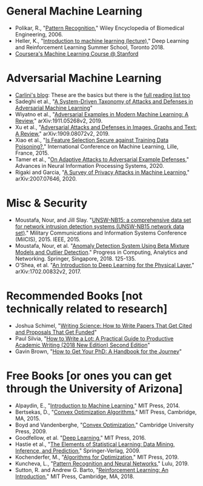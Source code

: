 # General Machine Learning 
* Polikar, R., "[Pattern Recognition](http://users.rowan.edu/~polikar/RESEARCH/PUBLICATIONS/wiley06.pdf)," Wiley Encyclopedia of Biomedical Engineering, 2006. 
* Heller, K., "[Introduction to machine learning (lecture)](http://videolectures.net/DLRLsummerschool2018_heller_machine_learning/)," Deep Learning and Reinforcement Learning Summer School, Toronto 2018. 
* [Coursera's Machine Learning Course @ Stanford](https://www.coursera.org/learn/machine-learning)

# Adversarial Machine Learning 
* [Carlini's blog](https://nicholas.carlini.com/writing/2018/adversarial-machine-learning-reading-list.html): These are the basics but there is the [full reading list too](https://nicholas.carlini.com/writing/2019/all-adversarial-example-papers.html)
* Sadeghi et al., "[A System-Driven Taxonomy of Attacks and Defenses in Adversarial Machine Learning](https://ieeexplore.ieee.org/document/9099439)"
* Wiyatno et al., "[Adversarial Examples in Modern Machine Learning: A Review](https://arxiv.org/pdf/1911.05268.pdf)," arXiv:1911.05268v2, 2019. 
* Xu et al., "[Adversarial Attacks and Defenses in Images, Graphs and Text: A Review](https://arxiv.org/pdf/1909.08072.pdf)," arXiv:1909.08072v2, 2019. 
* Xiao et al., "[Is Feature Selection Secure against Training Data Poisoning?](https://arxiv.org/pdf/1804.07933.pdf)," International Conference on Machine Learning, Lille, France, 2015. 
* Tamer et al., "[On Adaptive Attacks to Adversarial Example Defenses](https://papers.nips.cc/paper/2020/file/11f38f8ecd71867b42433548d1078e38-Paper.pdf)," Advances in Neural Information Processing Systems, 2020. 
* Rigaki and Garcia, "[A Survey of Privacy Attacks in Machine Learning](https://arxiv.org/abs/2007.07646)," 	arXiv:2007.07646, 2020. 

# Misc & Security  
* Moustafa, Nour, and Jill Slay. "[UNSW-NB15: a comprehensive data set for network intrusion detection systems (UNSW-NB15 network data set)](https://ieeexplore.ieee.org/abstract/document/7348942)." Military Communications and Information Systems Conference (MilCIS), 2015. IEEE, 2015.
* Moustafa, Nour, et al. "[Anomaly Detection System Using Beta Mixture Models and Outlier Detection](https://link.springer.com/chapter/10.1007/978-981-10-7871-2_13)." Progress in Computing, Analytics and Networking. Springer, Singapore, 2018. 125-135.
* O'Shea, et al. "[An Introduction to Deep Learning for the Physical Layer](https://arxiv.org/pdf/1702.00832.pdf)," arXiv:1702.00832v2, 2017.

# Recommended Books [not technically related to research]
* Joshua Schimel, "[Writing Science: How to Write Papers That Get Cited and Proposals That Get Funded](https://smile.amazon.com/Writing-Science-Papers-Proposals-Funded/dp/0199760241/ref=sr_1_1?dchild=1&keywords=Writing+Science%3A+How+to+Write+Papers+That+Get+Cited+and+Proposals+That+Get+Funded+Illustrated+Edition&qid=1626019537&s=books&sr=1-1)"
* Paul Silvia, "[How to Write a Lot: A Practical Guide to Productive Academic Writing (2018 New Edition) Second Edition](https://smile.amazon.com/How-Write-Lot-Practical-Productive-ebook/dp/B07HNMJV57/ref=sr_1_1?dchild=1&keywords=How+to+Write+a+Lot%3A+A+Practical+Guide+to+Productive+Academic+Writing+%282018+New+Edition%29+Second+Edition&qid=1626019489&s=books&sr=1-1)"
* Gavin Brown, "[How to Get Your PhD: A Handbook for the Journey](https://smile.amazon.com/How-Get-Your-PhD-Handbook/dp/0198866925/ref=sr_1_1?dchild=1&keywords=How+to+Get+Your+PhD%3A+A+Handbook+for+the+Journey&qid=1626019579&s=books&sr=1-1)" 


# Free Books [or ones you can get through the University of Arizona]
* Alpaydin, E., "[Introduction to Machine Learning](https://arizona-primo.hosted.exlibrisgroup.com/primo-explore/fulldisplay?docid=01UA_ALMA51786663630003843&vid=01UA&search_scope=Everything&tab=default_tab&lang=en_US&context=L&isFrbr=true)," MIT Press, 2014. 
* Bertsekas, D., "[Convex Optimization Algorithms](http://web.mit.edu/dimitrib/www/Contents_Preface_NEW_ALG.pdf)," MIT Press, Cambridge, MA, 2015. 
* Boyd and Vandenberghe, "[Convex Optimization](https://web.stanford.edu/~boyd/cvxbook/bv_cvxbook.pdf)," Cambridge University Press, 2009. 
* Goodfellow, et al. "[Deep Learning](https://www.deeplearningbook.org/),"  MIT Press, 2016. 
* Hastie et al., "[The Elements of Statistical Learning: Data Mining, Inference, and Prediction](https://web.stanford.edu/~hastie/ElemStatLearn/)," Springer-Verlag, 2009. 
* Kochenderfer, M., "[Algorithms for Optimization](https://algorithmsbook.com/)," MIT Press, 2019.
* Kuncheva, L., "[Pattern Recognition and Neural Networks](https://lucykuncheva.co.uk/PatternRecognitionTextbook.pdf)," Lulu, 2019. 
* Sutton, R. and Andrew G. Barto, "[Reinforcement Learning: An Introduction](http://incompleteideas.net/book/the-book.html)," MIT Press, Cambridge, MA, 2018.
